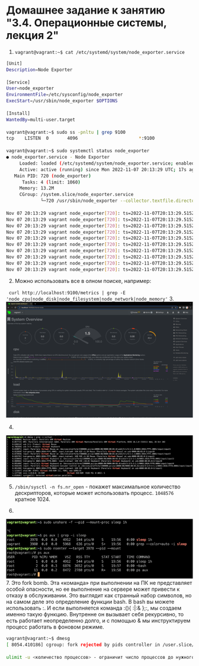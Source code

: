 # Домашнее задание к занятию "3.4. Операционные системы, лекция 2"

1. `vagrant@vagrant:~$ cat /etc/systemd/system/node_exporter.service`
```bash
[Unit]
Description=Node Exporter

[Service]
User=node_exporter
EnvironmentFile=/etc/sysconfig/node_exporter
ExecStart=/usr/sbin/node_exporter $OPTIONS

[Install]
WantedBy=multi-user.target

vagrant@vagrant:~$ sudo ss -pnltu | grep 9100
tcp    LISTEN  0       4096                       *:9100                *:*      users:(("node_exporter",pid=720,fd=3))

vagrant@vagrant:~$ sudo systemctl status node_exporter
● node_exporter.service - Node Exporter
     Loaded: loaded (/etc/systemd/system/node_exporter.service; enabled; vendor preset: enabled)
     Active: active (running) since Mon 2022-11-07 20:13:29 UTC; 17s ago
   Main PID: 720 (node_exporter)
      Tasks: 4 (limit: 1060)
     Memory: 13.2M
     CGroup: /system.slice/node_exporter.service
             └─720 /usr/sbin/node_exporter --collector.textfile.directory /var/lib/node_exporter/textfile_collector

Nov 07 20:13:29 vagrant node_exporter[720]: ts=2022-11-07T20:13:29.515Z caller=node_exporter.go:115 level=info collector=thermal_zone
Nov 07 20:13:29 vagrant node_exporter[720]: ts=2022-11-07T20:13:29.515Z caller=node_exporter.go:115 level=info collector=time
Nov 07 20:13:29 vagrant node_exporter[720]: ts=2022-11-07T20:13:29.515Z caller=node_exporter.go:115 level=info collector=timex
Nov 07 20:13:29 vagrant node_exporter[720]: ts=2022-11-07T20:13:29.515Z caller=node_exporter.go:115 level=info collector=udp_queues
Nov 07 20:13:29 vagrant node_exporter[720]: ts=2022-11-07T20:13:29.515Z caller=node_exporter.go:115 level=info collector=uname
Nov 07 20:13:29 vagrant node_exporter[720]: ts=2022-11-07T20:13:29.515Z caller=node_exporter.go:115 level=info collector=vmstat
Nov 07 20:13:29 vagrant node_exporter[720]: ts=2022-11-07T20:13:29.515Z caller=node_exporter.go:115 level=info collector=xfs
Nov 07 20:13:29 vagrant node_exporter[720]: ts=2022-11-07T20:13:29.515Z caller=node_exporter.go:115 level=info collector=zfs
Nov 07 20:13:29 vagrant node_exporter[720]: ts=2022-11-07T20:13:29.515Z caller=node_exporter.go:199 level=info msg="Listening on" address=:9100
Nov 07 20:13:29 vagrant node_exporter[720]: ts=2022-11-07T20:13:29.515Z caller=tls_config.go:195 level=info msg="TLS is disabled." http2=false
```
2. Можно использовать все в олном поиске, например: 

` curl http://localhost:9100/metrics | grep -E 'node_cpu|node_disk|node_filesystem|node_network|node_memory'`
3. 
![img.png](img.png)

4.
![img_1.png](img_1.png)

5. `/sbin/sysctl -n fs.nr_open` - покажет максимальное количество дескрипторов, которые может использовать процесс.
`1048576` кратное 1024.

6. 
![img_2.png](img_2.png)
7. Это fork bomb.
Эта «команда» при выполнении на ПК не представляет особой опасности, но ее выполнение на сервере может привести к отказу в обслуживании. Это выглядит как странный набор символов, но на самом деле это определение функции bash. В bash вы можете использовать :. И если выполняется команда :(){ :|:& };:, мы создаем именно такую ​​функцию. Внутренне он вызывает себя рекурсивно, то есть работает неопределенно долго, и с помощью & мы инструктируем процесс работать в фоновом режиме.
```bash
vagrant@vagrant:~$ dmesg
[ 8054.410186] cgroup: fork rejected by pids controller in /user.slice/user-1000.slice/session-3.scope

ulimit -u <количество процессов> - ограничит число процессов до нужного(которое будет задано в <количество процессов>)
```
